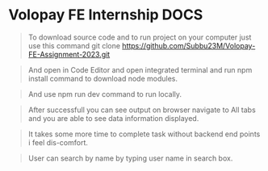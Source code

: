 # Volopay FE Internship DOCS

> To download source code and to run project on your computer just use this command git clone https://github.com/Subbu23M/Volopay-FE-Assignment-2023.git

> And open in Code Editor and open integrated terminal and run npm install command to download node modules.

> And use npm run dev command to run locally.

> After successfull you can see output on browser navigate to All tabs and you are able to see data information displayed.

> It takes some more time to complete task without backend end points i feel dis-comfort.

> User can search by name by typing user name in search box.